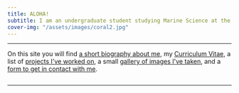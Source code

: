 ```yaml
---
title: ALOHA!
subtitle: I am an undergraduate student studying Marine Science at the University of Hawaii at Hilo with interests in coral reef morphological plasticity, data science and machine learning. 
cover-img: "/assets/images/coral2.jpg"
---
```


---

On this site you will find [a short biography about me](https://trevornishida.github.io/about), my [Curriculum Vitae](https://trevornishida.github.io/cv), a list of [projects I've worked on](https://trevornishida.github.io/projects), a small [gallery of images I've taken](https://trevornishida.github.io/gallery), and a [form to get in contact with me](https://trevornishida.github.io/contact).

![]()

---
